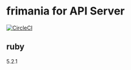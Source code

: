 # frimania for API Server
[![CircleCI](https://circleci.com/gh/ogontaro/frimania.svg?style=svg)](https://circleci.com/gh/ogontaro/frimania)

## ruby
5.2.1
